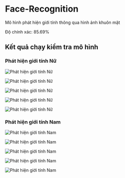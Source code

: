 # Face-Recognition
Mô hình phát hiện giới tính thông qua hình ảnh khuôn mặt

Độ chính xác: 85.69%

## Kết quả chạy kiểm tra mô hình
### Phát hiện giới tính Nữ
![Phát hiện giới tính Nữ](./Output/output_f_1.png)

![Phát hiện giới tính Nữ](./Output/output_f_2.png)

![Phát hiện giới tính Nữ](./Output/output_f_3.png)

![Phát hiện giới tính Nữ](./Output/output_f_4.png)

![Phát hiện giới tính Nữ](./Output/output_f_5.png)

### Phát hiện giới tính Nam
![Phát hiện giới tính Nam](./Output/output_m_1.png)

![Phát hiện giới tính Nam](./Output/output_m_2.png)

![Phát hiện giới tính Nam](./Output/output_m_3.png)

![Phát hiện giới tính Nam](./Output/output_m_4.png)

![Phát hiện giới tính Nam](./Output/output_m_5.png)